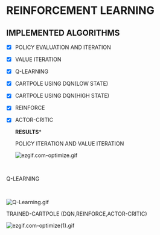 # **REINFORCEMENT LEARNING** 



## IMPLEMENTED  ALGORITHMS



- [X] POLICY EVALUATION AND ITERATION 

- [X] VALUE ITERATION

- [X] Q-LEARNING

- [X] CARTPOLE USING DQN(LOW STATE)

- [X] CARTPOLE USING DQN(HIGH STATE)

- [X] REINFORCE

- [X] ACTOR-CRITIC


   

  **RESULTS*** 

  

  POLICY ITERATION AND VALUE ITERATION 

  

  ![ezgif.com-optimize.gif](https://github.com/aadhithya14/RLprojects/blob/master/Results/ezgif.com-optimize.gif?raw=true)

​		

  Q-LEARNING          

​           			

![Q-Learning.gif](https://github.com/aadhithya14/RLprojects/blob/master/Results/Q-Learning.gif?raw=true)



  TRAINED-CARTPOLE (DQN,REINFORCE,ACTOR-CRITIC)



![ezgif.com-optimize(1).gif](https://github.com/aadhithya14/RLprojects/blob/master/Results/ezgif.com-optimize(1).gif?raw=true)



